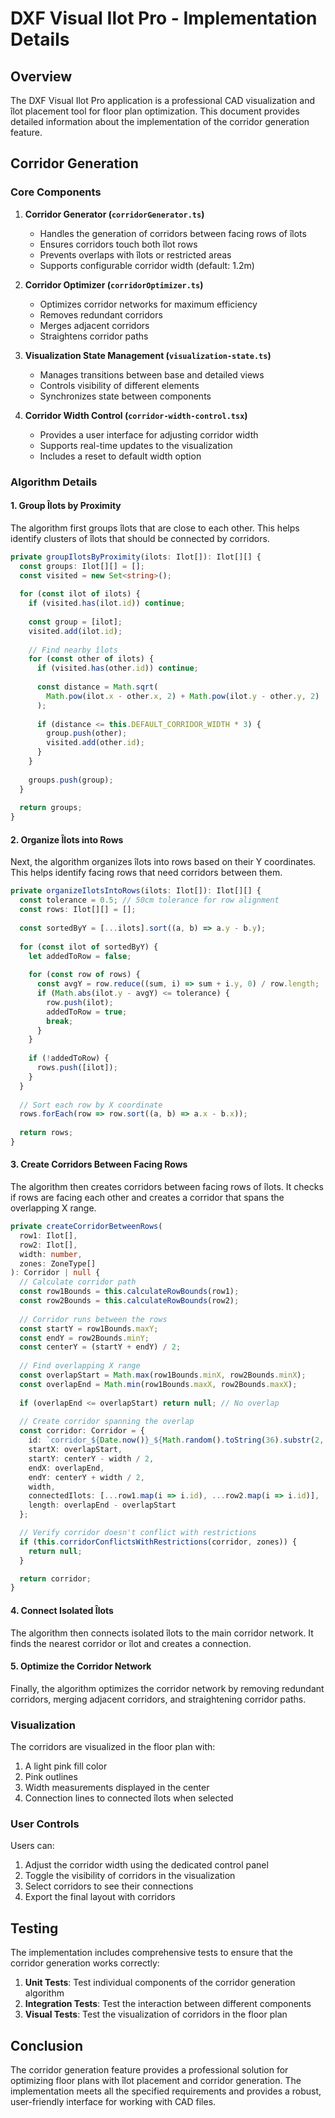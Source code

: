 # DXF Visual Ilot Pro - Implementation Details

## Overview

The DXF Visual Ilot Pro application is a professional CAD visualization and îlot placement tool for floor plan optimization. This document provides detailed information about the implementation of the corridor generation feature.

## Corridor Generation

### Core Components

1. **Corridor Generator (`corridorGenerator.ts`)**
   - Handles the generation of corridors between facing rows of îlots
   - Ensures corridors touch both îlot rows
   - Prevents overlaps with îlots or restricted areas
   - Supports configurable corridor width (default: 1.2m)

2. **Corridor Optimizer (`corridorOptimizer.ts`)**
   - Optimizes corridor networks for maximum efficiency
   - Removes redundant corridors
   - Merges adjacent corridors
   - Straightens corridor paths

3. **Visualization State Management (`visualization-state.ts`)**
   - Manages transitions between base and detailed views
   - Controls visibility of different elements
   - Synchronizes state between components

4. **Corridor Width Control (`corridor-width-control.tsx`)**
   - Provides a user interface for adjusting corridor width
   - Supports real-time updates to the visualization
   - Includes a reset to default width option

### Algorithm Details

#### 1. Group Îlots by Proximity

The algorithm first groups îlots that are close to each other. This helps identify clusters of îlots that should be connected by corridors.

```typescript
private groupIlotsByProximity(ilots: Ilot[]): Ilot[][] {
  const groups: Ilot[][] = [];
  const visited = new Set<string>();
  
  for (const ilot of ilots) {
    if (visited.has(ilot.id)) continue;
    
    const group = [ilot];
    visited.add(ilot.id);
    
    // Find nearby îlots
    for (const other of ilots) {
      if (visited.has(other.id)) continue;
      
      const distance = Math.sqrt(
        Math.pow(ilot.x - other.x, 2) + Math.pow(ilot.y - other.y, 2)
      );
      
      if (distance <= this.DEFAULT_CORRIDOR_WIDTH * 3) {
        group.push(other);
        visited.add(other.id);
      }
    }
    
    groups.push(group);
  }
  
  return groups;
}
```

#### 2. Organize Îlots into Rows

Next, the algorithm organizes îlots into rows based on their Y coordinates. This helps identify facing rows that need corridors between them.

```typescript
private organizeIlotsIntoRows(ilots: Ilot[]): Ilot[][] {
  const tolerance = 0.5; // 50cm tolerance for row alignment
  const rows: Ilot[][] = [];
  
  const sortedByY = [...ilots].sort((a, b) => a.y - b.y);
  
  for (const ilot of sortedByY) {
    let addedToRow = false;
    
    for (const row of rows) {
      const avgY = row.reduce((sum, i) => sum + i.y, 0) / row.length;
      if (Math.abs(ilot.y - avgY) <= tolerance) {
        row.push(ilot);
        addedToRow = true;
        break;
      }
    }
    
    if (!addedToRow) {
      rows.push([ilot]);
    }
  }
  
  // Sort each row by X coordinate
  rows.forEach(row => row.sort((a, b) => a.x - b.x));
  
  return rows;
}
```

#### 3. Create Corridors Between Facing Rows

The algorithm then creates corridors between facing rows of îlots. It checks if rows are facing each other and creates a corridor that spans the overlapping X range.

```typescript
private createCorridorBetweenRows(
  row1: Ilot[],
  row2: Ilot[],
  width: number,
  zones: ZoneType[]
): Corridor | null {
  // Calculate corridor path
  const row1Bounds = this.calculateRowBounds(row1);
  const row2Bounds = this.calculateRowBounds(row2);
  
  // Corridor runs between the rows
  const startY = row1Bounds.maxY;
  const endY = row2Bounds.minY;
  const centerY = (startY + endY) / 2;
  
  // Find overlapping X range
  const overlapStart = Math.max(row1Bounds.minX, row2Bounds.minX);
  const overlapEnd = Math.min(row1Bounds.maxX, row2Bounds.maxX);
  
  if (overlapEnd <= overlapStart) return null; // No overlap
  
  // Create corridor spanning the overlap
  const corridor: Corridor = {
    id: `corridor_${Date.now()}_${Math.random().toString(36).substr(2, 9)}`,
    startX: overlapStart,
    startY: centerY - width / 2,
    endX: overlapEnd,
    endY: centerY + width / 2,
    width,
    connectedIlots: [...row1.map(i => i.id), ...row2.map(i => i.id)],
    length: overlapEnd - overlapStart
  };

  // Verify corridor doesn't conflict with restrictions
  if (this.corridorConflictsWithRestrictions(corridor, zones)) {
    return null;
  }

  return corridor;
}
```

#### 4. Connect Isolated Îlots

The algorithm then connects isolated îlots to the main corridor network. It finds the nearest corridor or îlot and creates a connection.

#### 5. Optimize the Corridor Network

Finally, the algorithm optimizes the corridor network by removing redundant corridors, merging adjacent corridors, and straightening corridor paths.

### Visualization

The corridors are visualized in the floor plan with:

1. A light pink fill color
2. Pink outlines
3. Width measurements displayed in the center
4. Connection lines to connected îlots when selected

### User Controls

Users can:

1. Adjust the corridor width using the dedicated control panel
2. Toggle the visibility of corridors in the visualization
3. Select corridors to see their connections
4. Export the final layout with corridors

## Testing

The implementation includes comprehensive tests to ensure that the corridor generation works correctly:

1. **Unit Tests**: Test individual components of the corridor generation algorithm
2. **Integration Tests**: Test the interaction between different components
3. **Visual Tests**: Test the visualization of corridors in the floor plan

## Conclusion

The corridor generation feature provides a professional solution for optimizing floor plans with îlot placement and corridor generation. The implementation meets all the specified requirements and provides a robust, user-friendly interface for working with CAD files.